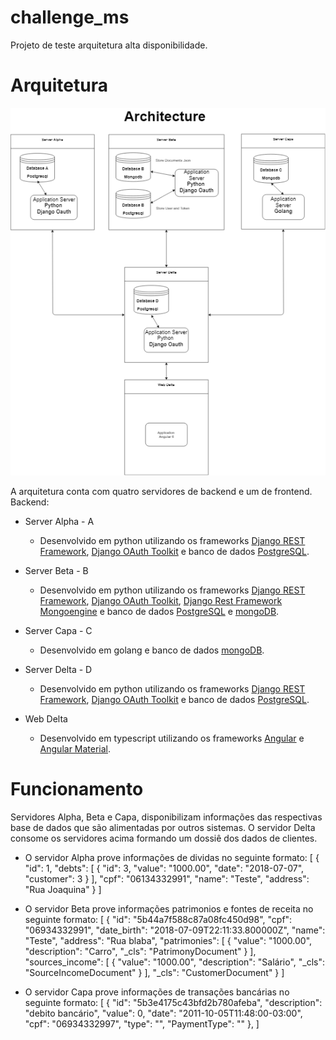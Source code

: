 # challenge_ms
Projeto de teste arquitetura alta disponibilidade.

# Arquitetura
![alt text](https://github.com/dalmarcogd/challenge_ms/blob/master/diagram.png)

A arquitetura conta com quatro servidores de backend e um de frontend.
Backend:
- Server Alpha - A
  + Desenvolvido em python utilizando os frameworks [Django REST Framework](http://www.django-rest-framework.org/), [Django OAuth Toolkit](http://django-oauth-toolkit.readthedocs.io/en/latest/index.html) e banco de dados [PostgreSQL](https://www.postgresql.org/).
- Server Beta - B
  + Desenvolvido em python utilizando os frameworks [Django REST Framework](http://www.django-rest-framework.org/), [Django OAuth Toolkit](http://django-oauth-toolkit.readthedocs.io/en/latest/index.html), [Django Rest Framework Mongoengine](https://github.com/umutbozkurt/django-rest-framework-mongoengine) e banco de dados [PostgreSQL](https://www.postgresql.org/) e [mongoDB](https://www.mongodb.com/).
- Server Capa - C
  + Desenvolvido em golang e banco de dados [mongoDB](https://www.mongodb.com/).
  
- Server Delta - D
  + Desenvolvido em python utilizando os frameworks [Django REST Framework](http://www.django-rest-framework.org/), [Django OAuth Toolkit](http://django-oauth-toolkit.readthedocs.io/en/latest/index.html) e banco de dados [PostgreSQL](https://www.postgresql.org/).

- Web Delta
  + Desenvolvido em typescript utilizando os frameworks [Angular](https://angular.io/) e [Angular Material](https://material.angular.io/).
  
 # Funcionamento
Servidores Alpha, Beta e Capa, disponibilizam informações das respectivas base de dados que são alimentadas por outros sistemas.
O servidor Delta consome os servidores acima formando um dossiê dos dados de clientes.
- O servidor Alpha prove informações de dividas no seguinte formato:
[
    {
        "id": 1,
        "debts": [
            {
                "id": 3,
                "value": "1000.00",
                "date": "2018-07-07",
                "customer": 3
            }
        ],
        "cpf": "06134332991",
        "name": "Teste",
        "address": "Rua Joaquina"
    }
]

- O servidor Beta prove informações patrimonios e fontes de receita no seguinte formato:
[
    {
        "id": "5b44a7f588c87a08fc450d98",
        "cpf": "06934332991",
        "date_birth": "2018-07-09T22:11:33.800000Z",
        "name": "Teste",
        "address": "Rua blaba",
        "patrimonies": [
            {
                "value": "1000.00",
                "description": "Carro",
                "_cls": "PatrimonyDocument"
            }
        ],
        "sources_income": [
            {
                "value": "1000.00",
                "description": "Salário",
                "_cls": "SourceIncomeDocument"
            }
        ],
        "_cls": "CustomerDocument"
    }
]
- O servidor Capa prove informações de transações bancárias no seguinte formato:
[
    {
        "id": "5b3e4175c43bfd2b780afeba",
        "description": "debito bancário",
        "value": 0,
        "date": "2011-10-05T11:48:00-03:00",
        "cpf": "06934332997",
        "type": "",
        "PaymentType": ""
    },
]

